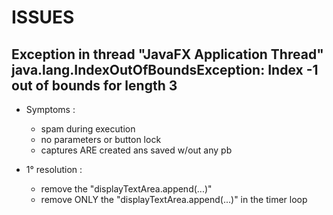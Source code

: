 # ISSUES

## Exception in thread "JavaFX Application Thread" java.lang.IndexOutOfBoundsException: Index -1 out of bounds for length 3

* Symptoms : 
    - spam during execution
    - no parameters or button lock
    - captures ARE created ans saved w/out any pb

* 1° resolution :
    - remove the "displayTextArea.append(...)"
    - remove ONLY the "displayTextArea.append(...)" in the timer loop